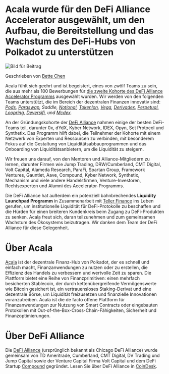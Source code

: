 # **Acala wurde für den DeFi Alliance Accelerator ausgewählt, um den Aufbau, die Bereitstellung und das Wachstum des DeFi-Hubs von Polkadot zu unterstützen**

![Bild für Beitrag](https://miro.medium.com/max/3200/0*7SxlrlyVQIduIxF5)

Geschrieben von [Bette Chen](https://medium.com/u/8d475d21e811?source=post_page-----c1526008963e--------------------------------)

Acala fühlt sich geehrt und ist begeistert, eines von zwölf Teams zu sein, die aus mehr als 100 Bewerbungen für [die zweite Kohorte des DeFi Alliance Accelerator Programms](https://medium.com/@lmrankhan/defi-alliance-announces-cohort-2-liquidity-launchpad-5bbaf76cde32) ausgewählt wurden. Wir werden von den folgenden Teams unterstützt, die im Bereich der dezentralen Finanzen innovativ sind: [_Pods_](http://pods.finance/)_,_ [_Paraswap_](https://paraswap.io/#/)_, Saddle,_ [_Notional_](http://notional.finance/)_,_ [_Tokenlon_](http://tokenlon.im/)_,_ [_Vega_](http://vega.xyz/)_,_ [_Derivadex_](https://derivadex.com/)_,_ [_Perpetual,_](http://perp.fi/) [_Loopring_](https://loopring.org/#/)_,_ [_Deversifi_](http://deversifi.com/)_, und_ [_Mcdex_](https://mcdex.io/)_._

An der Gründungskohorte der [DeFi Alliance](https://defialliance.co) nahmen einige der besten DeFi-Teams teil, darunter 0x, dYdX, Kyber Network, IDEX, Opyn, Set Protocol und Synthetix. Das Programm hilft dabei, die Teilnehmer der Kohorte mit einem Netzwerk von Experten und Ressourcen zu verbinden, mit besonderem Fokus auf die Gestaltung von Liquiditätsabbauprogrammen und das Onboarding von Liquiditätsanbietern, um die Liquidität zu steigern.

Wir freuen uns darauf, von den Mentoren und Alliance-Mitgliedern zu lernen, darunter Firmen wie Jump Trading, DRW/Cumberland, CMT Digital, Volt Capital, Alameda Research, ParaFi, Spartan Group, Framework Ventures, Gauntlet, Aave, Compound, Kyber Network, Synthetix, Mechanism und viele andere Handelsfirmen, Venture-Investoren, Rechtsexperten und Alumni des Accelerator-Programms.

Die DeFi Alliance hat außerdem ein potenziell bahnbrechendes **Liquidity Launchpad Programm** in Zusammenarbeit mit [Teller Finance](https://finance.yahoo.com/news/teller-finance-announces-october-launch-130000981.html) ins Leben gerufen, um institutionelle Liquidität für DeFi-Protokolle zu beschaffen und die Hürden für einen breiteren Kundenkreis beim Zugang zu DeFi-Produkten zu senken. Acala freut sich, daran teilzunehmen und zum gemeinsamen Wachstum des Ökosystems beizutragen. Wir danken dem Team der DeFi Alliance für diese Gelegenheit.

# **Über Acala**

[Acala](http://acala.network/) ist der dezentrale Finanz-Hub von Polkadot, der es schnell und einfach macht, Finanzanwendungen zu nutzen oder zu erstellen, die Effizienz des Handels zu verbessern und wertvolle Zeit zu sparen. Die Plattform bietet eine Reihe von Finanzprimitiven: einen mehrfach besicherten Stablecoin, der durch kettenübergreifende Vermögenswerte wie Bitcoin gesichert ist, ein vertrauensloses Staking-Derivat und eine dezentrale Börse, um Liquidität freizusetzen und finanzielle Innovationen voranzutreiben. Acala ist die de facto offene Plattform für Finanzanwendungen zur Nutzung von Smart Contracts oder eingebauten Protokollen mit Out-of-the-Box-Cross-Chain-Fähigkeiten, Sicherheit und Finanzoptimierungen.

# **Über DeFi Alliance**

Die [DeFi Alliance](https://defialliance.co) (ursprünglich bekannt als Chicago DeFi Alliance) wurde gemeinsam von TD Ameritrade, Cumberland, CMT Digital, DV Trading und Jump Capital sowie der Venture Capital Firma Volt Capital und dem DeFi Startup [Compound](https://www.coindesk.com/defi-startup-compound-finance-raises-25-million-series-a-led-by-a16z) gegründet. Lesen Sie über DeFi Alliance in [CoinDesk](https://www.coindesk.com/chicagos-trading-firms-look-to-defi-with-new-alliance).
